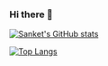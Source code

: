 ### Hi there 👋

<!--
**vetkolisanket/vetkolisanket** is a ✨ _special_ ✨ repository because its `README.md` (this file) appears on your GitHub profile.

Here are some ideas to get you started:

- 🔭 I’m currently working on ...
- 🌱 I’m currently learning ...
- 👯 I’m looking to collaborate on ...
- 🤔 I’m looking for help with ...
- 💬 Ask me about ...
- 📫 How to reach me: ...
- 😄 Pronouns: ...
- ⚡ Fun fact: ...
-->

[![Sanket's GitHub stats](https://github-readme-stats.vercel.app/api?username=vetkolisanket)](https://github.com/anuraghazra/github-readme-stats)

[![Top Langs](https://github-readme-stats.vercel.app/api/top-langs/?username=vetkolisanket&langs_count=4)](https://github.com/anuraghazra/github-readme-stats)

<!-- [![willianrod's wakatime stats](https://github-readme-stats.vercel.app/api/wakatime?username=vetkolisanket)](https://github.com/anuraghazra/github-readme-stats) -->
